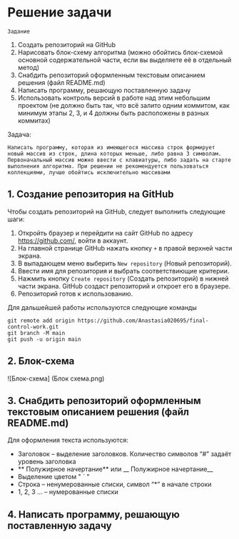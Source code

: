 # __Решение задачи__

`Задание`
1. Создать репозиторий на GitHub
2. Нарисовать блок-схему алгоритма (можно обойтись блок-схемой основной содержательной части, если вы выделяете её в отдельный метод)
3. Снабдить репозиторий оформленным текстовым описанием решения (файл README.md)
4. Написать программу, решающую поставленную задачу
5. Использовать контроль версий в работе над этим небольшим проектом (не должно быть так, что всё залито одним коммитом, как минимум этапы 2, 3, и 4 должны быть расположены в разных коммитах)

Задача:

```
Написать программу, которая из имеющегося массива строк формирует новый массив из строк, длина которых меньше, либо равна 3 символам. Первоначальный массив можно ввести с клавиатуры, либо задать на старте выполнения алгоритма. При решении не рекомендуется пользоваться коллекциями, лучше обойтись исключительно массивами
```

## 1. Создание репозитория на GitHub
Чтобы создать репозиторий на GitHub, следует выполнить следующие шаги:

1. Откройть браузер и перейдити на сайт GitHub по адресу https://github.com/, войти в аккаунт.
2. На главной странице GitHub нажать кнопку `+` в правой верхней части экрана.
3. В выпадающем меню выберить `New repository` (Новый репозиторий).
4. Ввести имя для репозитория и выбрать соответствиющие критерии.
5. Нажмить кнопку `Create repository` (Создать репозиторий) в нижней части экрана. GitHub создаст репозиторий и откроет его в браузере.
6. Репозиторий готов к использованию.

Для дальшейшей работы используются следующие команды 
``` 
git remote add origin https://github.com/Anastasia020695/final-control-work.git
git branch -M main
git push -u origin main
```
## 2. Блок-схема

![Блок-схема] (Блок схема.png)

## 3. Снабдить репозиторий оформленным текстовым описанием решения (файл README.md)
Для оформления текста используются:

*  Заголовок – выделение заголовков. Количество символов “#” задаёт уровень заголовка
* ** Полужирное начертание** или __ Полужирное начертание__
* Выделение цветом " ` "
*  Строка – ненумерованные списки, символ “*” в начале строки
* 1, 2, 3 … – нумерованные списки

## 4. Написать программу, решающую поставленную задачу

